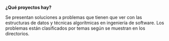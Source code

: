 **¿Qué proyectos hay?**

Se presentan soluciones a problemas que tienen que ver con las estructuras de datos y técnicas algorítmicas en ingeniería de software. Los problemas están clasificados por temas según se muestran en los directorios.
